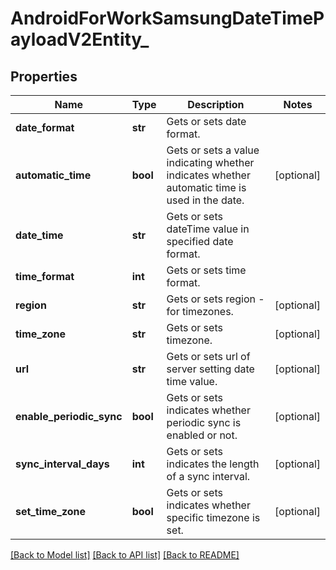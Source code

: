 # AndroidForWorkSamsungDateTimePayloadV2Entity_

## Properties
Name | Type | Description | Notes
------------ | ------------- | ------------- | -------------
**date_format** | **str** | Gets or sets date format. | 
**automatic_time** | **bool** | Gets or sets a value indicating whether indicates whether automatic time is used in the date. | [optional] 
**date_time** | **str** | Gets or sets dateTime value in specified date format. | 
**time_format** | **int** | Gets or sets time format. | 
**region** | **str** | Gets or sets region - for timezones. | [optional] 
**time_zone** | **str** | Gets or sets timezone. | [optional] 
**url** | **str** | Gets or sets url of server setting date time value. | [optional] 
**enable_periodic_sync** | **bool** | Gets or sets indicates whether periodic sync is enabled or not. | [optional] 
**sync_interval_days** | **int** | Gets or sets indicates the length of a sync interval. | [optional] 
**set_time_zone** | **bool** | Gets or sets indicates whether specific timezone is set. | [optional] 

[[Back to Model list]](../README.md#documentation-for-models) [[Back to API list]](../README.md#documentation-for-api-endpoints) [[Back to README]](../README.md)


